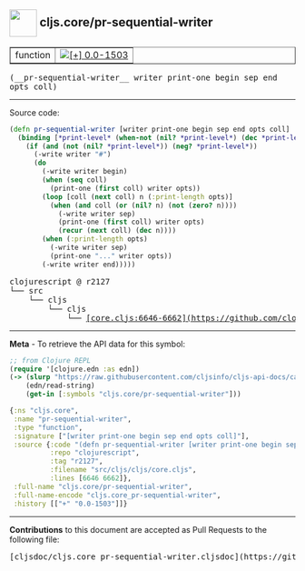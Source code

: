 ## <img width="48px" valign="middle" src="http://i.imgur.com/Hi20huC.png"> cljs.core/pr-sequential-writer

 <table border="1">
<tr>

<td>function</td>
<td><a href="https://github.com/cljsinfo/cljs-api-docs/tree/0.0-1503"><img valign="middle" alt="[+] 0.0-1503" src="https://img.shields.io/badge/+-0.0--1503-lightgrey.svg"></a> </td>
</tr>
</table>

 <samp>
(__pr-sequential-writer__ writer print-one begin sep end opts coll)<br>
</samp>

---





Source code:

```clj
(defn pr-sequential-writer [writer print-one begin sep end opts coll]
  (binding [*print-level* (when-not (nil? *print-level*) (dec *print-level*))]
    (if (and (not (nil? *print-level*)) (neg? *print-level*))
      (-write writer "#")
      (do
        (-write writer begin)
        (when (seq coll)
          (print-one (first coll) writer opts))
        (loop [coll (next coll) n (:print-length opts)]
          (when (and coll (or (nil? n) (not (zero? n))))
            (-write writer sep)
            (print-one (first coll) writer opts)
            (recur (next coll) (dec n))))
        (when (:print-length opts)
          (-write writer sep)
          (print-one "..." writer opts))
        (-write writer end)))))
```

 <pre>
clojurescript @ r2127
└── src
    └── cljs
        └── cljs
            └── <ins>[core.cljs:6646-6662](https://github.com/clojure/clojurescript/blob/r2127/src/cljs/cljs/core.cljs#L6646-L6662)</ins>
</pre>


---

__Meta__ - To retrieve the API data for this symbol:

```clj
;; from Clojure REPL
(require '[clojure.edn :as edn])
(-> (slurp "https://raw.githubusercontent.com/cljsinfo/cljs-api-docs/catalog/cljs-api.edn")
    (edn/read-string)
    (get-in [:symbols "cljs.core/pr-sequential-writer"]))
```

```clj
{:ns "cljs.core",
 :name "pr-sequential-writer",
 :type "function",
 :signature ["[writer print-one begin sep end opts coll]"],
 :source {:code "(defn pr-sequential-writer [writer print-one begin sep end opts coll]\n  (binding [*print-level* (when-not (nil? *print-level*) (dec *print-level*))]\n    (if (and (not (nil? *print-level*)) (neg? *print-level*))\n      (-write writer \"#\")\n      (do\n        (-write writer begin)\n        (when (seq coll)\n          (print-one (first coll) writer opts))\n        (loop [coll (next coll) n (:print-length opts)]\n          (when (and coll (or (nil? n) (not (zero? n))))\n            (-write writer sep)\n            (print-one (first coll) writer opts)\n            (recur (next coll) (dec n))))\n        (when (:print-length opts)\n          (-write writer sep)\n          (print-one \"...\" writer opts))\n        (-write writer end)))))",
          :repo "clojurescript",
          :tag "r2127",
          :filename "src/cljs/cljs/core.cljs",
          :lines [6646 6662]},
 :full-name "cljs.core/pr-sequential-writer",
 :full-name-encode "cljs.core_pr-sequential-writer",
 :history [["+" "0.0-1503"]]}

```

---

__Contributions__ to this document are accepted as Pull Requests to the following file:

 <pre>
[cljsdoc/cljs.core_pr-sequential-writer.cljsdoc](https://github.com/cljsinfo/cljs-api-docs/blob/master/cljsdoc/cljs.core_pr-sequential-writer.cljsdoc)
</pre>

